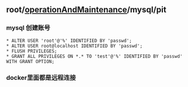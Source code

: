 ## root/[operationAndMaintenance](../README.md)/mysql/pit
### mysql 创建账号
~~~
* ALTER USER 'root'@'%' IDENTIFIED BY 'passwd';
* ALTER USER root@localhost IDENTIFIED BY 'passwd';
* FLUSH PRIVILEGES;
* GRANT ALL PRIVILEGES ON *.* TO 'test'@'%' IDENTIFIED BY 'passwd' WITH GRANT OPTION;
~~~

### docker里面都是远程连接